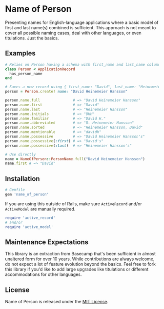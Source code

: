 # Name of Person

Presenting names for English-language applications where a basic model of first and last name(s) combined is sufficient. This approach is not meant to cover all possible naming cases, deal with other languages, or even titulations. Just the basics.

## Examples

```ruby
# Relies on Person having a schema with first_name and last_name columns.
class Person < ApplicationRecord
  has_person_name
end

# Saves a new record using { first_name: "David", last_name: "Heinemeier Hansson" }
person = Person.create! name: "David Heinemeier Hansson"

person.name.full               # => "David Heinemeier Hansson"
person.name.first              # => "David"
person.name.last               # => "Heinemeier Hansson"
person.name.initials           # => "DHH"
person.name.familiar           # => "David H."
person.name.abbreviated        # => "D. Heinemeier Hansson"
person.name.sorted             # => "Heinemeier Hansson, David"
person.name.mentionable        # => "davidh"
person.name.possessive         # => "David Heinemeier Hansson's"
person.name.possessive(:first) # => "David's"
person.name.possessive(:last)  # => "Heinemeier Hansson's"

# Use directly
name = NameOfPerson::PersonName.full("David Heinemeier Hansson")
name.first # => "David"
```

## Installation

```ruby
# Gemfile
gem 'name_of_person'
```

If you are using this outside of Rails, make sure `ActiveRecord` and/or `ActiveModel` are manually required.

```ruby
require 'active_record'
# and/or
require 'active_model'
```

## Maintenance Expectations

This library is an extraction from Basecamp that's been sufficient in almost unaltered form for over 10 years. While contributions are always welcome, do not expect a lot of feature evolution beyond the basics. Feel free to fork this library if you'd like to add large upgrades like titulations or different accommodations for other languages.

## License

Name of Person is released under the [MIT License](https://opensource.org/licenses/MIT).
